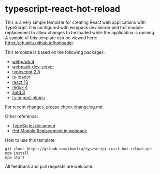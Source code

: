 # typescript-react-hot-reload

This is a very simple template for creating React web applications with TypeScript. It is configured with webpack dev server  and hot module replacement to allow changes to be loaded while the application is running. A sample of this template can be viewed here: https://chunliu.github.io/hotloader.

This template is based on the following packages: 

* [webpack 4](https://webpack.js.org/)
* [webpack-dev-server](https://github.com/webpack/webpack-dev-server)
* [typescript 2.8](http://www.typescriptlang.org/)
* [ts-loader](https://github.com/TypeStrong/ts-loader)
* [react 16](https://reactjs.org/)
* [redux 4](https://redux.js.org/introduction)
* [antd 3](https://ant.design/docs/react/introduce)
* [ts-import-plugin](https://github.com/Brooooooklyn/ts-import-plugin) 

For recent changes, please check [changelog.md](./CHANGELOG.md). 

Other reference:

* [TypeScript document](https://www.typescriptlang.org/docs/handbook/react-&-webpack.html)
* [Hot Module Replacement in webpack](https://webpack.js.org/concepts/hot-module-replacement/)

How to use this template: 

```
git clone https://github.com/chunliu/typescript-react-hot-reload.git
npm install
npm start
```

All feedback and pull requests are welcome. 

